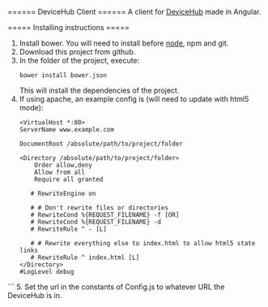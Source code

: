 ====== DeviceHub Client ======
A client for [DeviceHub](/eReuse/DeviceHub) made in Angular.

===== Installing instructions =====

1.  Install bower. You will need to install before [node](https://github.com/nodejs/node-v0.x-archive/wiki/Installing-Node.js-via-package-manager), npm and git.
2.  Download this project from github.
3.  In the folder of the project, execute:
    ```
    bower install bower.json
    ```
    This will install the dependencies of the project.
4. If using apache, an example config is (will need to update with html5 mode):
    ```
    <VirtualHost *:80>
    ServerName www.example.com

    DocumentRoot /absolute/path/to/project/folder

    <Directory /absolute/path/to/project/folder>
        Order allow,deny
        Allow from all
        Require all granted

       # RewriteEngine on

       # # Don't rewrite files or directories
       # RewriteCond %{REQUEST_FILENAME} -f [OR]
       # RewriteCond %{REQUEST_FILENAME} -d
       # RewriteRule ^ - [L]

       # # Rewrite everything else to index.html to allow html5 state links
       # RewriteRule ^ index.html [L]
    </Directory>
    #LogLevel debug
  </VirtualHost>
  ```
5.  Set the url in the constants of Config.js to whatever URL the DeviceHub is in.
